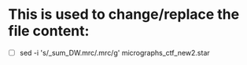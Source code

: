 # This is used to change/replace the file content:

- [ ] sed -i 's/_sum_DW.mrc/.mrc/g' micrographs_ctf_new2.star 
